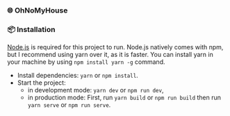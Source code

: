 ### 🌐 OhNoMyHouse

### 📦️ Installation

[Node.js](https://nodejs.org/en/download) is required for this project to run. Node.js natively comes with npm, but I recommend using yarn over it, as it is faster. You can install yarn in your machine by using `npm install yarn -g` command.

- Install dependencies: `yarn` or `npm install`.
- Start the project:
  - in development mode: `yarn dev` or `npm run dev`,
  - in production mode: First, run `yarn build` or `npm run build` then run `yarn serve` or `npm run serve`.

